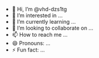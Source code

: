 - 👋 Hi, I’m @vhd-dzs1tg
- 👀 I’m interested in ...
- 🌱 I’m currently learning ...
- 💞️ I’m looking to collaborate on ...
- 📫 How to reach me ...
- 😄 Pronouns: ...
- ⚡ Fun fact: ...

<!---
vhd-dzs1tg/vhd-dzs1tg is a ✨ special ✨ repository because its `README.md` (this file) appears on your GitHub profile.
You can click the Preview link to take a look at your changes.
--->

